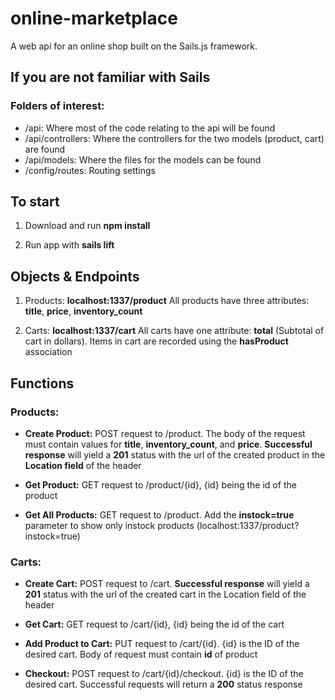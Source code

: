 # online-marketplace
A web api for an online shop built on the Sails.js framework.


## If you are not familiar with Sails
### Folders of interest:
- /api: Where most of the code relating to the api will be found
- /api/controllers: Where the controllers for the two models (product, cart) are found
- /api/models: Where the files for the models can be found
- /config/routes: Routing settings
  


## To start

1. Download and run __npm install__

2. Run app with __sails lift__

## Objects & Endpoints

1. Products: __localhost:1337/product__
   All products have three attributes: __title__, __price__, __inventory_count__

2. Carts: __localhost:1337/cart__
   All carts have one attribute: __total__ (Subtotal of cart in dollars). Items in cart are recorded using the __hasProduct__    association

## Functions

### Products:
- __Create Product:__ POST request to /product. The body of the request must contain values for __title__, __inventory_count__, and __price__. __Successful response__ will yield a __201__ status with the url of the created product in the __Location field__ of the header

- __Get Product:__ GET request to /product/{id}, {id} being the id of the product

- __Get All Products:__ GET request to /product. Add the __instock=true__ parameter to show only instock products (localhost:1337/product?instock=true)


### Carts:
- __Create Cart:__ POST request to /cart. __Successful response__ will yield a __201__ status with the url of the created cart in the Location field of the header

- __Get Cart:__ GET request to /cart/{id}, {id} being the id of the cart

- __Add Product to Cart:__ PUT request to /cart/{id}. {id} is the ID of the desired cart. Body of request must contain __id__ of product

- __Checkout:__ POST request to /cart/{id}/checkout. {id} is the ID of the desired cart. Successful requests will return a __200__ status response
